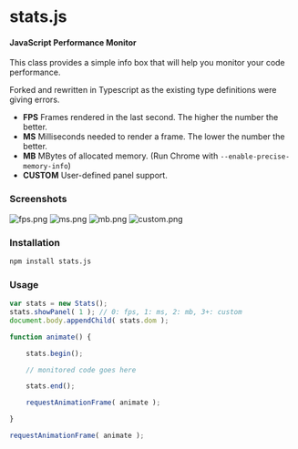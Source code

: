 stats.js
========

#### JavaScript Performance Monitor ####

This class provides a simple info box that will help you monitor your code performance.

Forked and rewritten in Typescript as the existing type definitions were giving errors.

* **FPS** Frames rendered in the last second. The higher the number the better.
* **MS** Milliseconds needed to render a frame. The lower the number the better.
* **MB** MBytes of allocated memory. (Run Chrome with `--enable-precise-memory-info`)
* **CUSTOM** User-defined panel support.


### Screenshots ###

![fps.png](https://raw.githubusercontent.com/mrdoob/stats.js/master/files/fps.png)
![ms.png](https://raw.githubusercontent.com/mrdoob/stats.js/master/files/ms.png)
![mb.png](https://raw.githubusercontent.com/mrdoob/stats.js/master/files/mb.png)
![custom.png](https://raw.githubusercontent.com/mrdoob/stats.js/master/files/custom.png)


### Installation ###
```bash
npm install stats.js
```

### Usage ###

```javascript
var stats = new Stats();
stats.showPanel( 1 ); // 0: fps, 1: ms, 2: mb, 3+: custom
document.body.appendChild( stats.dom );

function animate() {

	stats.begin();

	// monitored code goes here

	stats.end();

	requestAnimationFrame( animate );

}

requestAnimationFrame( animate );
```